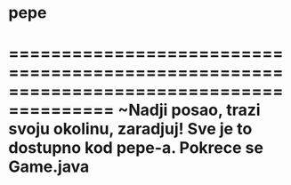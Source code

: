 # pepe
 ========================================================================================
 ~Nadji posao, trazi svoju okolinu, zaradjuj! Sve je to dostupno kod pepe-a.
Pokrece se Game.java 
========================================================================================
